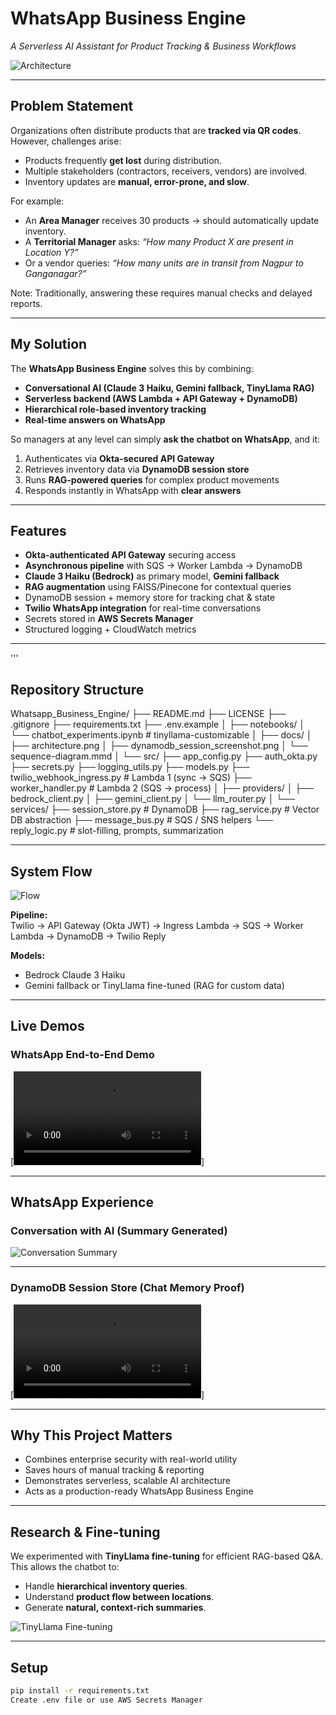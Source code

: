 #  WhatsApp Business Engine  
*A Serverless AI Assistant for Product Tracking & Business Workflows*  

![Architecture](docs/architectural%20Diagram.jpg)  

---

##  Problem Statement  

Organizations often distribute products that are **tracked via QR codes**.  
However, challenges arise:  
- Products frequently **get lost** during distribution.  
- Multiple stakeholders (contractors, receivers, vendors) are involved.  
- Inventory updates are **manual, error-prone, and slow**.  

For example:  
- An **Area Manager** receives 30 products → should automatically update inventory.  
- A **Territorial Manager** asks: *“How many Product X are present in Location Y?”*  
- Or a vendor queries: *“How many units are in transit from Nagpur to Ganganagar?”*  

Note: Traditionally, answering these requires manual checks and delayed reports.  

---

##  My Solution  

The **WhatsApp Business Engine** solves this by combining:  
-  **Conversational AI (Claude 3 Haiku, Gemini fallback, TinyLlama RAG)**  
-  **Serverless backend (AWS Lambda + API Gateway + DynamoDB)**  
-  **Hierarchical role-based inventory tracking**  
-  **Real-time answers on WhatsApp**  

So managers at any level can simply **ask the chatbot on WhatsApp**, and it:  
1. Authenticates via **Okta-secured API Gateway**  
2. Retrieves inventory data via **DynamoDB session store**  
3. Runs **RAG-powered queries** for complex product movements  
4. Responds instantly in WhatsApp with **clear answers**  

---

##  Features  

-  **Okta-authenticated API Gateway** securing access  
-  **Asynchronous pipeline** with SQS → Worker Lambda → DynamoDB  
-  **Claude 3 Haiku (Bedrock)** as primary model, **Gemini fallback**  
-  **RAG augmentation** using FAISS/Pinecone for contextual queries  
-  DynamoDB session + memory store for tracking chat & state  
-  **Twilio WhatsApp integration** for real-time conversations  
- Secrets stored in **AWS Secrets Manager**  
- Structured logging + CloudWatch metrics  

---
'''
##  Repository Structure  
Whatsapp_Business_Engine/
├── README.md
├── LICENSE
├── .gitignore
├── requirements.txt
├── .env.example
│
├── notebooks/
│   └── chatbot_experiments.ipynb   # tinyllama-customizable
│
├── docs/
│   ├── architecture.png
│   ├── dynamodb_session_screenshot.png
│   └── sequence-diagram.mmd
│
└── src/
    ├── app_config.py
    ├── auth_okta.py
    ├── secrets.py
    ├── logging_utils.py
    ├── models.py
    ├── twilio_webhook_ingress.py   # Lambda 1 (sync → SQS)
    ├── worker_handler.py           # Lambda 2 (SQS → process)
    │
    ├── providers/
    │   ├── bedrock_client.py
    │   ├── gemini_client.py
    │   └── llm_router.py
    │
    └── services/
        ├── session_store.py        # DynamoDB
        ├── rag_service.py          # Vector DB abstraction
        ├── message_bus.py          # SQS / SNS helpers
        └── reply_logic.py          # slot-filling, prompts, summarization

---

##  System Flow  

![Flow](docs/Flow%20Diagram.jpg)  

**Pipeline:**  
Twilio → API Gateway (Okta JWT) → Ingress Lambda → SQS → Worker Lambda → DynamoDB → Twilio Reply  

**Models:**  
- Bedrock Claude 3 Haiku  
- Gemini fallback  or TinyLlama fine-tuned (RAG for custom data)  

---

## Live Demos  

### WhatsApp End-to-End Demo  
[![Watch Live Demo](docs/Live%20Video%20Whatsapp%20demo.mp4)]  

---

##  WhatsApp Experience  

###  Conversation with AI (Summary Generated)  
![Conversation Summary](docs/Converse_Summary.jpeg)  

---

### DynamoDB Session Store (Chat Memory Proof)  
[![Watch DynamoDB Demo](docs/DynamoDB_SessionStore.mp4)] 

---

## Why This Project Matters

-  Combines enterprise security with real-world utility
-  Saves hours of manual tracking & reporting
-  Demonstrates serverless, scalable AI architecture
-  Acts as a production-ready WhatsApp Business Engine

---

##  Research & Fine-tuning  

We experimented with **TinyLlama fine-tuning** for efficient RAG-based Q&A.  
This allows the chatbot to:  
- Handle **hierarchical inventory queries**.  
- Understand **product flow between locations**.  
- Generate **natural, context-rich summaries**.  

![TinyLlama Fine-tuning](docs/Tinyllama_model_finetuning.png)  

---

##  Setup  

```bash
pip install -r requirements.txt
Create .env file or use AWS Secrets Manager


